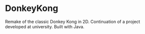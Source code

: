 # DonkeyKong
Remake of the classic Donkey Kong in 2D. Continuation of a project developed at university. Built with Java.
